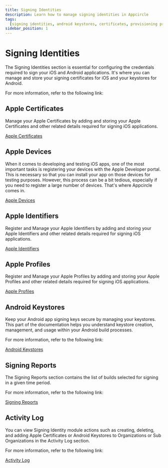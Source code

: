 ```yaml
---
title: Signing Identities
description: Learn how to manage signing identities in Appcircle
tags:
  [signing identities, android keystores, certificates, provisioning profiles]
sidebar_position: 1
---
```


# Signing Identities

The Signing Identities section is essential for configuring the credentials required to sign your iOS and Android applications. It's where you can manage and store your signing certificates for iOS and your keystores for Android.

For more information, refer to the following link:

## Apple Certificates

Manage your Apple Certificates by adding and storing your Apple Certificates and other related details required for signing iOS applications.

[Apple Certificates](/signing-identities/apple-certificates)

## Apple Devices

When it comes to developing and testing iOS apps, one of the most important tasks is registering your devices with the Apple Developer portal. This is necessary so that you can install your app on those devices for testing purposes. However, this process can be a bit tedious, especially if you need to register a large number of devices. That's where Appcircle comes in.

[Apple Devices](/signing-identities/apple-devices)

## Apple Identifiers

Register and Manage your Apple Identifiers by adding and storing your Apple Identifiers and other related details required for signing iOS applications.

[Apple Identifiers](/signing-identities/apple-identifiers)

## Apple Profiles

Register and Manage your Apple Profiles by adding and storing your Apple Profiles and other related details required for signing iOS applications.

[Apple Profiles](/signing-identities/apple-profiles)

## Android Keystores

Keep your Android app signing keys secure by managing your keystores. This part of the documentation helps you understand keystore creation, management, and usage within your Android build processes.

For more information, refer to the following link:

[Android Keystores](/signing-identities/android-keystores)

## Signing Reports

The Signing Reports section contains the list of builds selected for signing in a given time period.

For more information, refer to the following link:

[Signing Reports](/signing-identities/signing-reports)

## Activity Log

You can view Signing Identity module actions such as creating, deleting, and adding Apple Certificates or Android Keystores to Organizations or Sub Organizations in the Activity Log section.

For more information, refer to the following link:

[Activity Log](/signing-identities/signing-identities-activity-log)
